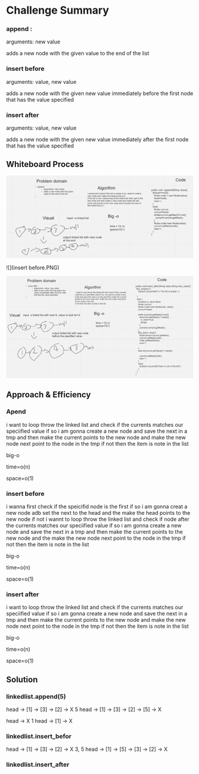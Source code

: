 # Challenge Summary
### append :
arguments: new value

adds a new node with the given value to the end of the list


### insert before

arguments: value, new value

adds a new node with the given new value immediately before the first node that has the value specified

### insert after
arguments: value, new value

adds a new node with the given new value immediately after the first node that has the value specified

## Whiteboard Process
![](append.PNG)

![](insert before.PNG)

![](inser_after.PNG)
## Approach & Efficiency

### Apend

i want to loop throw the linked list and check if the currents matches our speciified value if so i am gonna create a new node and save the next in a tmp and then make the current points to the new node and  make the new node next point to the node in the tmp
if not then the item is note in the list

big-o

time=o(n)

space=o(1)

### insert before

i wanna first check if the speicifid node is the first if so i am gonna creat a new node adb set the next to the head and the make the head points to the new node
if not i wannt to loop throw the linked list and check if node after the currents matches our speciified value if so i am gonna create a new node and save the next in a tmp and then make the current points to the new node and the make the new node next point to the node in the tmp
if not then the item is note in the list

big-o

time=o(n)

space=o(1)

### insert after

i want to loop throw the linked list and check if the currents matches our speciified value if so i am gonna create a new node and save the next in a tmp and then make the current points to the new node and  make the new node next point to the node in the tmp
if not then the item is note in the list

big-o

time=o(n)

space=o(1)

## Solution

### linkedlist.append(5)

head -> [1] -> [3] -> [2] -> X	5	head -> [1] -> [3] -> [2] -> [5] -> X

head -> X	1	head -> [1] -> X

### linkedlist.insert_befor

head -> [1] -> [3] -> [2] -> X	3, 5	head -> [1] -> [5] -> [3] -> [2] -> X

### linkedlist.insert_after
